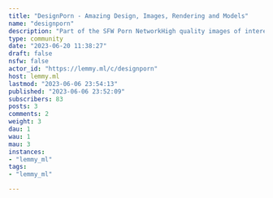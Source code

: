 ```yaml
---
title: "DesignPorn - Amazing Design, Images, Rendering and Models" 
name: "designporn"
description: "Part of the SFW Porn NetworkHigh quality images of interesting designs, including architectural, graphic, industrial, furniture & product design.Originally  [r/DesignPorn](https://old.reddit.com/r/DesignPorn/)"
type: community
date: "2023-06-20 11:38:27"
draft: false
nsfw: false
actor_id: "https://lemmy.ml/c/designporn"
host: lemmy.ml
lastmod: "2023-06-06 23:54:13"
published: "2023-06-06 23:52:09"
subscribers: 83
posts: 3
comments: 2
weight: 3
dau: 1
wau: 1
mau: 3
instances:
- "lemmy_ml"
tags: 
- "lemmy_ml"

---
```

